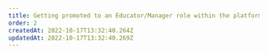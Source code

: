 ```yaml
---
title: Getting promoted to an Educator/Manager role within the platform
order: 2
createdAt: 2022-10-17T13:32:40.264Z
updatedAt: 2022-10-17T13:32:40.269Z
---
```

